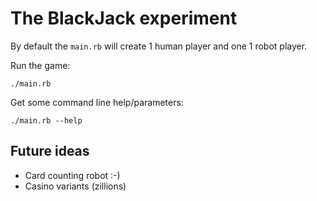 # The BlackJack experiment

By default the `main.rb` will create 1 human player and one 1 robot player.

Run the game:

    ./main.rb

Get some command line help/parameters:

    ./main.rb --help


## Future ideas

* Card counting robot :-)
* Casino variants (zillions)

